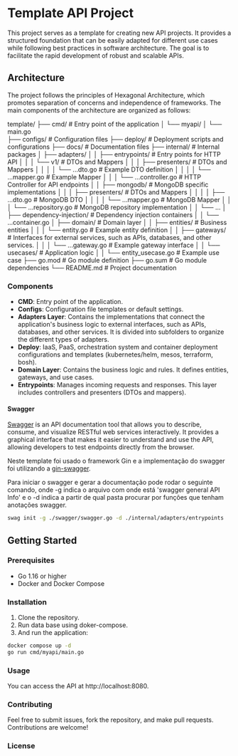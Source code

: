 # Template API Project

This project serves as a template for creating new API projects. It provides a structured foundation that can be easily adapted for different use cases while following best practices in software architecture. The goal is to facilitate the rapid development of robust and scalable APIs.

## Architecture

The project follows the principles of Hexagonal Architecture, which promotes separation of concerns and independence of frameworks. The main components of the architecture are organized as follows:

template/
├── cmd/                                # Entry point of the application
│    └── myapi/
│       └── main.go                 
├── configs/                            # Configuration files
├── deploy/                             # Deployment scripts and configurations
├── docs/                               # Documentation files 
├── internal/                           # Internal packages
│   ├── adapters/
│   │   ├── entrypoints/                # Entry points for HTTP API
│   │   │   └── v1/                     # DTOs and Mappers
│   │   │       ├── presenters/         # DTOs and Mappers
│   │   │       │   └── ...dto.go       # Example DTO definition
│   │   │       │   └── ...mapper.go    # Example Mapper
│   │   │       └── ...controller.go    # HTTP Controller for API endpoints
│   │   ├── mongodb/                    # MongoDB specific implementations
│   │   │   ├── presenters/             # DTOs and Mappers
│   │   │   │   ├── ...dto.go           # MongoDB DTO
│   │   │   │   └── ...mapper.go        # MongoDB Mapper
│   │   │   └── ...repository.go        # MongoDB repository implementation
│   │   └── ... 
│   ├── dependency-injection/           # Dependency injection containers
│   │   └── ...container.go
│   ├── domain/                         # Domain layer
│   │ ├── entities/                     # Business entities
│   │ │     └── entity.go               # Example entity definition
│   │ ├── gateways/                     # Interfaces for external services, such as APIs, databases, and other services.
│   │ │     └── ...gateway.go           # Example gateway interface
│   │ └── usecases/                     # Application logic
│   │       └── entity_usecase.go       # Example use case
├── go.mod                              # Go module definition 
├── go.sum                              # Go module dependencies 
└── README.md                           # Project documentation

### Components

- **CMD**: Entry point of the application.
- **Configs**: Configuration file templates or default settings.
- **Adapters Layer**: Contains the implementations that connect the application's business logic to external interfaces, such as APIs, databases, and other services. It is divided into subfolders to organize the different types of adapters.
- **Deploy**: IaaS, PaaS, orchestration system and container deployment configurations and templates (kubernetes/helm, mesos, terraform, bosh).
- **Domain Layer**: Contains the business logic and rules. It defines entities, gateways, and use cases.
- **Entrypoints**: Manages incoming requests and responses. This layer includes controllers and presenters (DTOs and mappers).


#### Swagger
[Swagger](https://swagger.io/) is an API documentation tool that allows you to describe, consume, and visualize RESTful web services interactively. It provides a graphical interface that makes it easier to understand and use the API, allowing developers to test endpoints directly from the browser.

Neste template foi usado o framework Gin e a implementação do swagger foi utilizando a [gin-swagger](https://github.com/swaggo/gin-swagger).

Para iniciar o swagger e gerar a documentação pode rodar o seguinte comando, onde -g indica o arquivo com onde está 'swagger general API Info' e o -d indica a partir de qual pasta procurar por funções que tenham anotações swagger.
```bash
swag init -g ./swagger/swagger.go -d ./internal/adapters/entrypoints
```

## Getting Started

### Prerequisites

- Go 1.16 or higher
- Docker and Docker Compose

### Installation

1. Clone the repository.
2. Run data base using doker-compose.
3. And run the application:

```bash
docker compose up -d
go run cmd/myapi/main.go
```

### Usage
You can access the API at http://localhost:8080.

### Contributing
Feel free to submit issues, fork the repository, and make pull requests. Contributions are welcome!

### License


